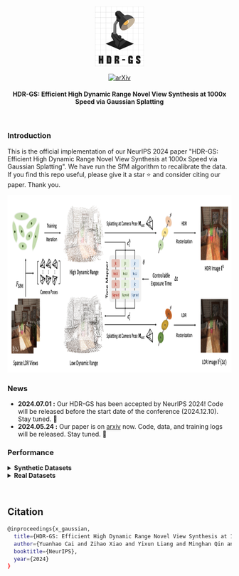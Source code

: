 &nbsp;

<div align="center">

<p align="center"> <img src="fig/logo.png" width="110px"> </p>

[![arXiv](https://img.shields.io/badge/paper-arxiv-179bd3)](https://arxiv.org/abs/2405.15125)

<h4> HDR-GS: Efficient High Dynamic Range Novel View Synthesis at 1000x Speed via Gaussian Splatting</h4> 


&nbsp;

</div>




### Introduction
This is the official implementation of our NeurIPS 2024 paper "HDR-GS: Efficient High Dynamic Range Novel View Synthesis at 1000x Speed via Gaussian Splatting". We have run the SfM algorithm to recalibrate the data. If you find this repo useful, please give it a star ⭐ and consider citing our paper. Thank you.

<img src="fig/pipeline.png" style="height:400px" />

### News
- **2024.07.01 :** Our HDR-GS has been accepted by NeurIPS 2024! Code will be released before the start date of the conference (2024.12.10). Stay tuned. 🚀
- **2024.05.24 :** Our paper is on [arxiv](https://arxiv.org/abs/2405.15125) now. Code, data, and training logs will be released. Stay tuned. 💫

### Performance

<details close>
<summary><b>Synthetic Datasets</b></summary>

![results1](/fig/syn_table.png)

![results2](/fig/syn_figure.png)

</details>

<details close>
<summary><b>Real Datasets</b></summary>

![results1](/fig/real_table.png)

![results2](/fig/real_figure.png)

</details>



&nbsp;

## Citation
```sh
@inproceedings{x_gaussian,
  title={HDR-GS: Efficient High Dynamic Range Novel View Synthesis at 1000x Speed via Gaussian Splatting},
  author={Yuanhao Cai and Zihao Xiao and Yixun Liang and Minghan Qin and Yulun Zhang and Xiaokang Yang and Yaoyao Liu and Alan Yuille},
  booktitle={NeurIPS},
  year={2024}
}
```
